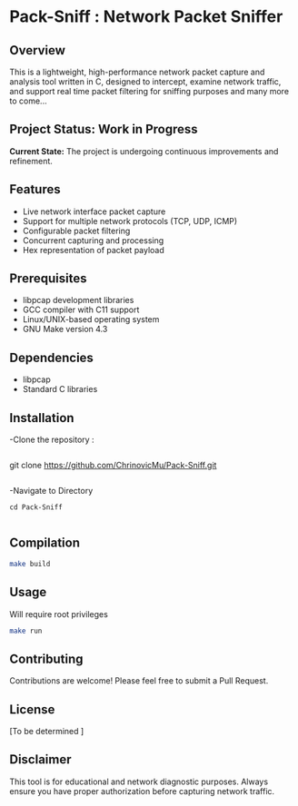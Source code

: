 # Pack-Sniff : Network Packet Sniffer

## Overview

This is a lightweight, high-performance network packet capture and analysis tool written in C, designed to intercept, examine network traffic, and support real time packet filtering for sniffing purposes and many more to come...

## Project Status: Work in Progress

**Current State:** The project is undergoing continuous improvements and refinement.

## Features

- Live network interface packet capture
- Support for multiple network protocols (TCP, UDP, ICMP)
- Configurable packet filtering
- Concurrent capturing and processing 
- Hex representation of packet payload 

## Prerequisites

- libpcap development libraries
- GCC compiler with C11 support
- Linux/UNIX-based operating system
- GNU Make version 4.3  

## Dependencies

- libpcap
- Standard C libraries

## Installation 

-Clone the repository : 
```
```
git clone https://github.com/ChrinovicMu/Pack-Sniff.git 
```
```
-Navigate to Directory
```
cd Pack-Sniff
```
```
```


## Compilation

```bash
make build 
```

## Usage
Will require root privileges 

```bash
make run 
```
## Contributing

Contributions are welcome! Please feel free to submit a Pull Request.

## License

[To be determined ]

## Disclaimer

This tool is for educational and network diagnostic purposes. Always ensure you have proper authorization before capturing network traffic.
